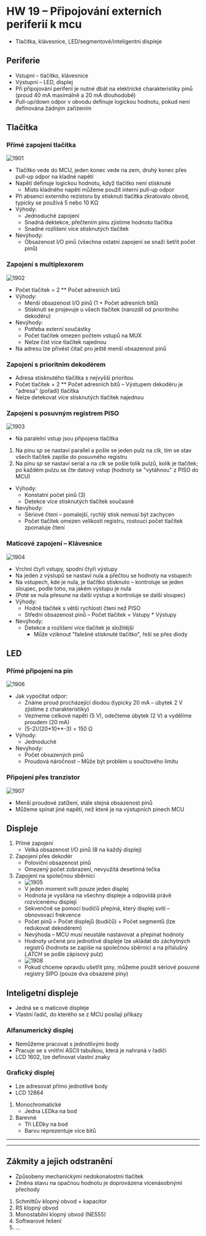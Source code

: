 # HW 19 – Připojování externích periferií k mcu

* Tlačítka, klávesnice, LED/segmentové/inteligentní displeje

## Periferie

* Vstupní – tlačítko, klávesnice
* Výstupní – LED, displej
* Při připojování periferií je nutné dbát na elektrické charakteristiky pinů (proud 40 mA maximálně a 20 mA dlouhodobě)
* Pull-up/down odpor v obvodu definuje logickou hodnotu, pokud není definována žádným zařízením

## Tlačítka

### Přímé zapojení tlačítka

![1901](./img/HW_19_01.PNG)

* Tlačítko vede do MCU, jeden konec vede na zem, druhý konec přes pull-up odpor na kladné napětí
* Napětí definuje logickou hodnotu, když tlačítko není stisknuté
  * Místo kladného napětí můžeme použít interní pull-up odpor
* Při absenci externího rezistoru by stisknutí tlačítka zkratovalo obvod, typicky se používá 5 nebo 10 KΩ
* Výhody:
  * Jednoduché zapojení
  * Snadná dektekce, přečtením pinu zjistíme hodnotu tlačítka
  * Snadné rozlišení více stisknutých tlačítek
* Nevýhody:
  * Obsazenost I/O pinů (všechna ostatní zapojení se snaží šetřit počet pinů)

### Zapojení s multiplexorem

![1902](./img/HW_19_02.PNG)

* Počet tlačítek = 2 ** Počet adresních bitů
* Výhody:
  * Menší obsazenost I/O pinů (1 + Počet adresních bitů)
  * Stisknutí se projevuje u všech tlačítek (narozdíl od prioritního dekodéru)
* Nevýhody:
  * Potřeba externí součástky
  * Počet tlačítek omezen počtem vstupů na MUX
  * Nelze číst více tlačítek najednou
* Na adresu lze přívést čítač pro ještě menší obsazenost pinů

### Zapojení s prioritním dekodérem

* Adresa stisknutého tlačítka s nejvyšší prioritou
* Počet tlačítek = 2 ** Počet adresních bitů – Výstupem dekodéru je "adresa" (pořadí) tlačítka
* Nelze detekovat více stisknutých tlačítek najednou

### Zapojení s posuvným registrem PISO

![1903](./img/HW_19_03.PNG)

* Na paralelní vstup jsou připojena tlačítka

1. Na pinu _sp_ se nastaví parallel a pošle se jeden pulz na _clk_, tím se stav všech tlačítek zapíše do posuvného registru
2. Na pinu _sp_ se nastaví serial a na _clk_ se pošle tolik pulzů, kolik je tlačítek; po každém pulzu se čte datový vstup (hodnoty se "vytáhnou" z PISO do MCU)

* Výhody:
  * Konstatní počet pinů (3)
  * Detekce více stisknutých tlačítek současně
* Nevýhody:
  * Sériové čtení – pomalejší, rychlý stisk nemusí být zachycen
  * Počet tlačítek omezen velikostí registru, rostoucí počet tlačítek zpomaluje čtení

### Maticové zapojení – Klávesnice

![1904](./img/HW_19_04.PNG)

* Vrchní čtyři vstupy, spodní čtyři výstupy
* Na jeden z výstupů se nastaví nula a přečtou se hodnoty na vstupech
* Na vstupech, kde je nula, je tlačítko stisknuto – kontroluje se jeden sloupec, podle toho, na jakém výstupu je nula
* (Poté se nula přesune na další výstup a kontroluje se další sloupec)
* Výhody:
  * Hodně tlačítek s větší rychlostí čtení než PISO
  * Střední obsazenost pinů – Počet tlačítek = Vstupy * Výstupy
* Nevýhody:
  * Detekce a rozlišení více tlačítek je složitější
    * Může vziknout "falešné stisknuté tlačítko", řeší se přes diody

## LED

### Přímé připojení na pin

![1906](./img/HW_19_06.PNG)

* Jak vypočítat odpor:
  * Známe proud procházející diodou (typicky 20 mA – úbytek 2 V zjistíme z charakteristiky)
  * Vezmeme celkové napětí (5 V), odečteme úbytek (2 V) a vydělíme proudem (20 mA)
  * (5-2)/(20*10**-3) = 150 Ω
* Výhody:
  * Jednoduché
* Nevýhody:
  * Počet obsazených pinů
  * Proudová náročnost – Může být problém u součtového limitu

### Připojení přes tranzistor

![1907](./img/HW_19_07.PNG)

* Menší proudové zatížení, stále stejná obsazenost pinů
* Můžeme spínat jiné napětí, než které je na výstupních pinech MCU

## Displeje

1. Přímé zapojení
    * Velká obsazenost I/O pinů (8 na každý displej)
2. Zapojení přes dekodér
    * Poloviční obsazenost pinů
    * Omezený počet zobrazení, nevyužitá desetinná tečka
3. Zapojení na společnou sběrnici
    * ![1905](./img/HW_19_05.PNG)
    * V jeden moment svítí pouze jeden displej
    * Hodnota je vysílána na všechny displeje a odpovídá právě rozvícenému displeji
    * Sekvenčně se pomocí budičů přepíná, který displej svítí – obnovovací frekvence
    * Počet pinů = Počet displejů (budičů) + Počet segmentů (lze redukovat dekodérem)
    * Nevýhoda – MCU musí neustále nastavovat a přepínat hodnoty
    * Hodnoty určené pro jednotlivé displeje lze ukládat do záchytných registrů (hodnota se zapíše na společnou sběrnici a na příslušný _LATCH_ se pošle zápisový pulz)
    * ![1908](./img/HW_19_08.PNG)
    * Pokud chceme opravdu ušetřit piny, můžeme použít sériové posuvné registry SIPO (pouze dva obsazené piny)

## Inteligetní displeje

* Jedná se o maticové displeje
* Vlastní řadič, do kterého se z MCU posílají příkazy

### Alfanumerický displej

* Nemůžeme pracovat s jednotlivými body
* Pracuje se s vnitřní ASCII tabulkou, která je nahraná v řadiči
* LCD 1602, lze definovat vlastní znaky

### Grafický displej

* Lze adresovat přímo jednotlivé body
* LCD 12864

1. Monochromatické
    * Jedna LEDka na bod
2. Barevné
    * Tři LEDky na bod
    * Barvu reprezentuje více bitů

---
---

## Zákmity a jejich odstranění

* Způsobeny mechanickými nedokonalostmi tlačítek
* Změna stavu na opačnou hodnotu je doprovázena vícenásobnými přechody

1. Schmittův klopný obvod + kapacitor
2. RS klopný obvod
3. Monostabilní klopný obvod (NE555)
4. Softwarové řešení
5. ...
